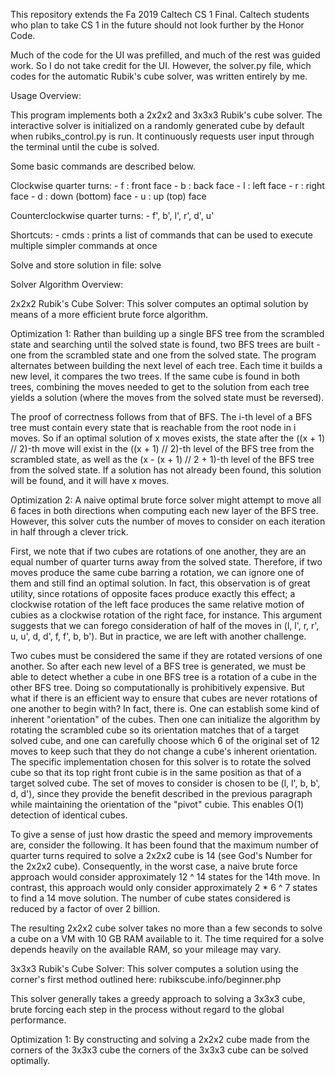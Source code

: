 This repository extends the Fa 2019 Caltech CS 1 Final.
Caltech students who plan to take CS 1 in the future should not look
further by the Honor Code.

Much of the code for the UI was prefilled, and much of the rest was
guided work. So I do not take credit for the UI. However, the solver.py
file, which codes for the automatic Rubik's cube solver, was written 
entirely by me.

Usage Overview:

This program implements both a 2x2x2 and 3x3x3 Rubik's cube solver.
The interactive solver is initialized on a randomly generated cube by
default when rubiks_control.py is run. It continuously requests user
input through the terminal until the cube is solved.

Some basic commands are described below.

Clockwise quarter turns:
    - f : front face
    - b : back face
    - l : left face
    - r : right face
    - d : down (bottom) face
    - u : up (top) face

Counterclockwise quarter turns:
    - f', b', l', r', d', u'

Shortcuts:
    - cmds : prints a list of commands that can be used to execute multiple
             simpler commands at once

Solve and store solution in file: solve <filename>


Solver Algorithm Overview:

2x2x2 Rubik's Cube Solver: This solver computes an optimal solution by means
of a more efficient brute force algorithm.

Optimization 1:
Rather than building up a single BFS tree from the scrambled state and searching
until the solved state is found, two BFS trees are built - one from the scrambled
state and one from the solved state. The program alternates between building the
next level of each tree. Each time it builds a new level, it compares the two trees.
If the same cube is found in both trees, combining the moves needed to get to the
solution from each tree yields a solution (where the moves from the solved state
must be reversed).

The proof of correctness follows from that of BFS. The i-th level of a BFS tree
must contain every state that is reachable from the root node in i moves. So
if an optimal solution of x moves exists, the state after the ((x + 1) // 2)-th move
will exist in the ((x + 1) // 2)-th level of the BFS tree from the scrambled state,
as well as the (x - (x + 1) // 2 + 1)-th level of the BFS tree from the solved state. If
a solution has not already been found, this solution will be found, and it will have
x moves.

Optimization 2:
A naive optimal brute force solver might attempt to move all 6 faces in both
directions when computing each new layer of the BFS tree. However, this solver
cuts the number of moves to consider on each iteration in half through a clever
trick.

First, we note that if two cubes are rotations of one another, they are an equal
number of quarter turns away from the solved state. Therefore, if two moves produce
the same cube barring a rotation, we can ignore one of them and still find an optimal
solution. In fact, this observation is of great utility, since rotations of opposite
faces produce exactly this effect; a clockwise rotation of the left face produces the
same relative motion of cubies as a clockwise rotation of the right face, for
instance. This argument suggests that we can forego consideration of half of the
moves in (l, l', r, r', u, u', d, d', f, f', b, b'). But in practice, we are left with
another challenge.

Two cubes must be considered the same if they are rotated versions of one another.
So after each new level of a BFS tree is generated, we must be able to detect whether
a cube in one BFS tree is a rotation of a cube in the other BFS tree. Doing so
computationally is prohibitively expensive. But what if there is an efficient way to
ensure that cubes are never rotations of one another to begin with? In fact, there is.
One can establish some kind of inherent "orientation" of the cubes. Then one can initialize
the algorithm by rotating the scrambled cube so its orientation matches that of a target
solved cube, and one can carefully choose which 6 of the original set of 12 moves to keep
such that they do not change a cube's inherent orientation. The specific implementation
chosen for this solver is to rotate the solved cube so that its top right front cubie is
in the same position as that of a target solved cube. The set of moves to consider is
chosen to be (l, l', b, b', d, d'), since they provide the benefit described in the
previous paragraph while maintaining the orientation of the "pivot" cubie. This enables
O(1) detection of identical cubes.

To give a sense of just how drastic the speed and memory improvements are,
consider the following. It has been found that the maximum number of quarter
turns required to solve a 2x2x2 cube is 14 (see God's Number for the 2x2x2 cube).
Consequently, in the worst case, a naive brute force approach would consider
approximately 12 ^ 14 states for the 14th move. In contrast, this approach would
only consider approximately 2 * 6 ^ 7 states to find a 14 move solution.
The number of cube states considered is reduced by a factor of over 2 billion.

The resulting 2x2x2 cube solver takes no more than a few seconds to solve a cube
on a VM with 10 GB RAM available to it. The time required for a solve depends
heavily on the available RAM, so your mileage may vary.

3x3x3 Rubik's Cube Solver: This solver computes a solution using the corner's first
method outlined here: rubikscube.info/beginner.php

This solver generally takes a greedy approach to solving a 3x3x3 cube, brute forcing
each step in the process without regard to the global performance.

Optimization 1:
By constructing and solving a 2x2x2 cube made from the corners of the 3x3x3 cube
the corners of the 3x3x3 cube can be solved optimally.

